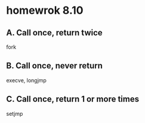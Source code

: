 # homewrok 8.10

## A. Call once, return twice
fork  

## B. Call once, never return 
execve, longjmp  

## C. Call once, return 1 or more times
setjmp  